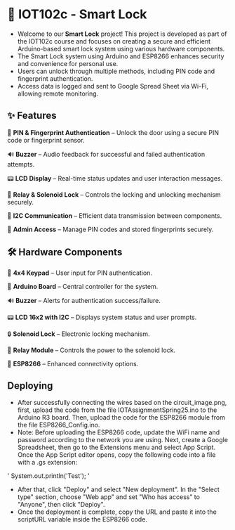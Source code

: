 # 🔐 IOT102c - Smart Lock  

- Welcome to our **Smart Lock** project! This project is developed as part of the IOT102c course and focuses on creating a secure and efficient Arduino-based smart lock system using various hardware components.
- The Smart Lock system using Arduino and ESP8266 enhances security and convenience for personal use.
- Users can unlock through multiple methods, including PIN code and fingerprint authentication.
- Access data is logged and sent to Google Spread Sheet via Wi-Fi, allowing remote monitoring.

## ✨ Features

🔢 **PIN & Fingerprint Authentication** – Unlock the door using a secure PIN code or fingerprint sensor.

🔊 **Buzzer** – Audio feedback for successful and failed authentication attempts.

📟 **LCD Display** – Real-time status updates and user interaction messages.

🔄 **Relay & Solenoid Lock** – Controls the locking and unlocking mechanism securely.

🔌 **I2C Communication** – Efficient data transmission between components.

🔐 **Admin Access** – Manage PIN codes and stored fingerprints securely.

## 🛠 Hardware Components

🔢 **4x4 Keypad** – User input for PIN authentication.

🔌 **Arduino Board** – Central controller for the system.

🔊 **Buzzer** – Alerts for authentication success/failure.

📟 **LCD 16x2 with I2C** – Displays system status and user prompts.

🔒 **Solenoid Lock** – Electronic locking mechanism.

🔁 **Relay Module** – Controls the power to the solenoid lock.

📡 **ESP8266** – Enhanced connectivity options.

## Deploying
- After successfully connecting the wires based on the circuit_image.png, first, upload the code from the file IOTAssignmentSpring25.ino to the Arduino R3 board. Then, upload the code for the ESP8266 module from the file ESP8266_Config.ino.
- Note: Before uploading the ESP8266 code, update the WiFi name and password according to the network you are using. Next, create a Google Spreadsheet, then go to the Extensions menu and select App Script. Once the App Script editor opens, copy the following code into a file with a .gs extension:

'
  System.out.println('Test');
'

- After that, click "Deploy" and select "New deployment". In the "Select type" section, choose "Web app" and set "Who has access" to "Anyone", then click "Deploy".
- Once the deployment is complete, copy the URL and paste it into the scriptURL variable inside the ESP8266 code.
